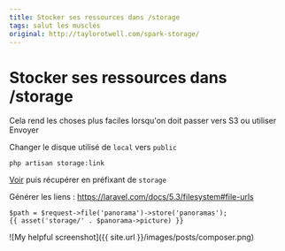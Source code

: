 ```yaml
---
title: Stocker ses ressources dans /storage
tags: salut les musclés
original: http://taylorotwell.com/spark-storage/
---
```

# Stocker ses ressources dans /storage

Cela rend les choses plus faciles lorsqu'on doit passer vers S3 ou utiliser Envoyer

Changer le disque utilisé de `local` vers `public`

`php artisan storage:link`

[Voir](https://laravel.com/docs/5.3/filesystem#the-public-disk)
puis récupérer en préfixant de `storage`

Générer les liens : https://laravel.com/docs/5.3/filesystem#file-urls


```
$path = $request->file('panorama')->store('panoramas');
{{ asset('storage/' . $panorama->picture) }}
```

![My helpful screenshot]({{ site.url }}/images/posts/composer.png)